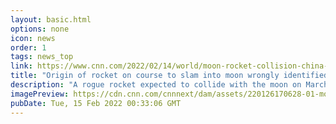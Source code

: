 ```yaml
---
layout: basic.html
options: none
icon: news
order: 1
tags: news_top
link: https://www.cnn.com/2022/02/14/world/moon-rocket-collision-china-scn/index.html
title: "Origin of rocket on course to slam into moon wrongly identified"
description: "A rogue rocket expected to collide with the moon on March 4 was wrongly identified as a SpaceX Falcon rocket stage and, instead, is likely from a past Chinese lunar mission, according to NASA. "
imagePreview: https://cdn.cnn.com/cnnnext/dam/assets/220126170628-01-moon-video-synd-2.jpg
pubDate: Tue, 15 Feb 2022 00:33:06 GMT
---
```

